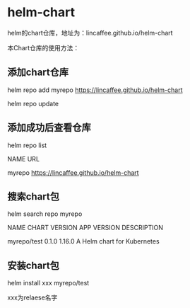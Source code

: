 # helm-chart
helm的chart仓库，地址为：lincaffee.github.io/helm-chart

本Chart仓库的使用方法：

## 添加chart仓库
helm repo add myrepo https://lincaffee.github.io/helm-chart

helm repo update

## 添加成功后查看仓库
helm repo list

NAME         	URL

myrepo       	https://lincaffee.github.io/helm-chart

## 搜索chart包
helm search repo myrepo

NAME       	CHART VERSION	APP VERSION	DESCRIPTION

myrepo/test	0.1.0        	1.16.0     	A Helm chart for Kubernetes 

## 安装chart包
helm install xxx myrepo/test

xxx为relaese名字

